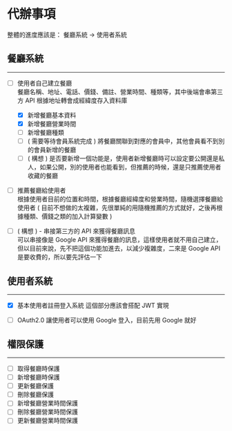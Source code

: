 # 代辦事項

整體的進度應該是：
餐廳系統 -> 使用者系統

## 餐廳系統
---
- [ ] 使用者自己建立餐廳  
  餐廳名稱、地址、電話、價錢、備註、營業時間、種類等，其中後端會串第三方 API 根據地址轉會成經緯度存入資料庫

    - [x] 新增餐廳基本資料
    - [x] 新增餐廳營業時間
    - [ ] 新增餐廳種類
    - [ ] ( 需要等待會員系統完成 ) 將餐廳關聯到對應的會員中，其他會員看不到別的會員新增的餐廳
    - [ ] ( 構想 ) 是否要新增一個功能是，使用者新增餐廳時可以設定要公開還是私人，如果公開，別的使用者也能看到，但推薦的時候，還是只推薦使用者收藏的餐廳
 - [ ] 推薦餐廳給使用者  
  根據使用者目前的位置和時間，根據餐廳經緯度和營業時間，隨機選擇餐廳給使用者 ( 目前不想做的太複雜，先很單純的用隨機推薦的方式就好，之後再根據種類、價錢之類的加入計算變數 )
  

 - [ ] ( 構想 ) - 串接第三方的 API 來獲得餐廳訊息  
  可以串接像是 Google API 來獲得餐廳的訊息，這樣使用者就不用自己建立，但以目前來說，先不把這個功能加進去，以減少複雜度，二來是 Google API 是要收費的，所以要先評估一下

## 使用者系統
---
- [x] 基本使用者註冊登入系統
  這個部分應該會搭配 JWT 實現

- [ ] OAuth2.0
  讓使用者可以使用 Google 登入，目前先用 Google 就好

## 權限保護
---
- [ ] 取得餐廳時保護
- [ ] 新增餐廳時保護
- [ ] 更新餐廳保護
- [ ] 刪除餐廳保護
- [ ] 新增餐廳營業時間保護
- [ ] 刪除餐廳營業時間保護
- [ ] 更新餐廳營業時間保護